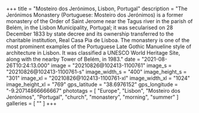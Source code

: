 +++
title = "Mosteiro dos Jerónimos, Lisbon, Portugal"
description = "The Jerónimos Monastery (Portuguese: Mosteiro dos Jerónimos) is a former monastery of the Order of Saint Jerome near the Tagus river in the parish of Belém, in the Lisbon Municipality, Portugal; it was secularised on 28 December 1833 by state decree and its ownership transferred to the charitable institution, Real Casa Pia de Lisboa. The monastery is one of the most prominent examples of the Portuguese Late Gothic Manueline style of architecture in Lisbon. It was classified a UNESCO World Heritage Site, along with the nearby Tower of Belém, in 1983."
date = "2021-08-26T10:24:13.000"
image = "20210826@102413-1100761"
image_s = "20210826@102413-1100761-s"
image_width_s = "400"
image_height_s = "301"
image_xl = "20210826@102413-1100761-xl"
image_width_xl = "1024"
image_height_xl = "769"
gps_latitude = "38.6976152"
gps_longitude = "-9.20714866666667"
phototags = [ "Europe", "Lisbon", "Mosteiro dos Jerónimos", "Portugal", "church", "monastery", "morning", "summer" ]
galleries = [ "" ]
+++
